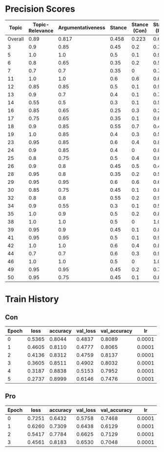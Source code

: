 # Precision Scores
| Topic   | Topic-Relevance | Argumentativeness | Stance | Stance (Con) | Stance (Pro) |
|---------|-----------------|-------------------|--------|--------------|--------------|
| Overall | 0.89            | 0.817             | 0.458  | 0.223        | 0.693        |
| 3       | 0.9             | 0.85              | 0.45   | 0.2          | 0.7          |
| 5       | 1.0             | 1.0               | 0.5    | 0.1          | 0.9          |
| 6       | 0.8             | 0.65              | 0.35   | 0.2          | 0.5          |
| 7       | 0.7             | 0.7               | 0.35   | 0            | 0.7          |
| 11      | 1.0             | 1.0               | 0.6    | 0.6          | 0.6          |
| 12      | 0.85            | 0.85              | 0.5    | 0.1          | 0.9          |
| 13      | 0.9             | 0.7               | 0.4    | 0.1          | 0.7          |
| 14      | 0.55            | 0.5               | 0.3    | 0.1          | 0.5          |
| 16      | 0.85            | 0.65              | 0.25   | 0.3          | 0.2          |
| 17      | 0.75            | 0.65              | 0.35   | 0.1          | 0.6          |
| 18      | 0.9             | 0.85              | 0.55   | 0.7          | 0.4          |
| 19      | 1.0             | 0.85              | 0.4    | 0.3          | 0.5          |
| 23      | 0.95            | 0.85              | 0.6    | 0.4          | 0.8          |
| 24      | 0.9             | 0.85              | 0.4    | 0            | 0.8          |
| 25      | 0.8             | 0.75              | 0.5    | 0.4          | 0.6          |
| 26      | 0.9             | 0.8               | 0.45   | 0.5          | 0.4          |
| 28      | 0.95            | 0.8               | 0.35   | 0.2          | 0.5          |
| 29      | 0.95            | 0.95              | 0.6    | 0.6          | 0.6          |
| 30      | 0.85            | 0.75              | 0.45   | 0.1          | 0.8          |
| 32      | 0.8             | 0.8               | 0.55   | 0.2          | 0.9          |
| 34      | 0.9             | 0.55              | 0.3    | 0.1          | 0.5          |
| 35      | 1.0             | 0.9               | 0.5    | 0.2          | 0.8          |
| 38      | 1.0             | 1.0               | 0.5    | 0            | 1.0          |
| 39      | 0.95            | 0.9               | 0.45   | 0.1          | 0.8          |
| 41      | 0.95            | 0.95              | 0.5    | 0.1          | 0.9          |
| 42      | 1.0             | 1.0               | 0.6    | 0.4          | 0.8          |
| 44      | 0.7             | 0.7               | 0.6    | 0.3          | 0.9          |
| 46      | 1.0             | 1.0               | 0.5    | 0            | 1.0          |
| 49      | 0.95            | 0.95              | 0.45   | 0.2          | 0.7          |
| 50      | 0.95            | 0.75              | 0.45   | 0.1          | 0.8          |

# Train History

## Con

| Epoch | loss   | accuracy | val_loss | val_accuracy | lr     |
|-------|--------|----------|----------|--------------|--------|
| 0     | 0.5365 | 0.8044   | 0.4837   | 0.8089       | 0.0001 |
| 1     | 0.4605 | 0.8110   | 0.4777   | 0.8065       | 0.0001 |
| 2     | 0.4136 | 0.8312   | 0.4759   | 0.8137       | 0.0001 |
| 3     | 0.3605 | 0.8511   | 0.4902   | 0.8032       | 0.0001 |
| 4     | 0.3187 | 0.8838   | 0.5153   | 0.7952       | 0.0001 |
| 5     | 0.2737 | 0.8999   | 0.6146   | 0.7476       | 0.0001 |

## Pro

| Epoch | loss   | accuracy | val_loss | val_accuracy | lr     |
|-------|--------|----------|----------|--------------|--------|
| 0     | 0.7251 | 0.6432   | 0.5758   | 0.7468       | 0.0001 |
| 1     | 0.6260 | 0.7309   | 0.6438   | 0.6129       | 0.0001 |
| 2     | 0.5417 | 0.7784   | 0.6625   | 0.7129       | 0.0001 |
| 3     | 0.4561 | 0.8183   | 0.6530   | 0.7048       | 0.0001 |
